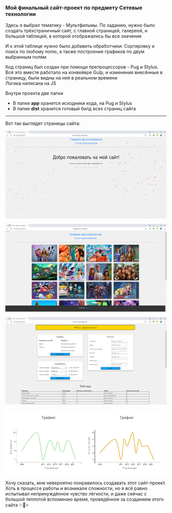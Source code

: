 ### Мой финальный сайт-проект по предмету Сетевые технологии

Здесь я выбрал тематику - Мультфильмы. По заданию, нужно было создать трёхстраничный сайт, с главной страницей, галереей, и большой таблицей, в которой отображались бы все значения

И к этой таблице нужно было добавить обработчики: Сортировку и поиск по любому полю, а также построение графиков по двум выбранным полям

Код страниц был создан при помощи препроцессоров - Pug и Stylus. Всё это вместе работало на конвейере Gulp, и изменения внесённые в страницу, были видны на ней в реальном времени  
Логика написана на JS

Внутри проекта две папки
* В папке **app** хранятся исходники кода, на Pug и Stylus
* В папке **dist** хранится готовый билд всех страниц сайта

---

Вот так выглядят страницы сайта:

![](01.png)

![](02.png)

![](03.png)

![](06.png) 

Хочу сказать, мне невероятно понравилось создавать этот сайт-проект. Хоть в процессе работы и возникали сложности, но я всё равно испытывал непринуждённое чувство лёгкости, и даже сейчас с большой теплотой вспоминаю время, проведённое за созданием этого сайта ✨💫⭐

